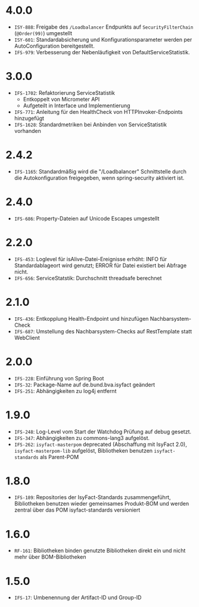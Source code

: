 # 4.0.0
- `ISY-888`: Freigabe des `/Loadbalancer` Endpunkts auf `SecurityFilterChain` (`@Order(99)`) umgestellt
- `ISY-601`: Standardabsicherung und Konfigurationsparameter werden per AutoConfiguration bereitgestellt.
- `IFS-979`: Verbesserung der Nebenläufigkeit von DefaultServiceStatistik.

# 3.0.0
- `IFS-1702`: Refaktorierung ServiceStatistik
    * Entkoppelt von Micrometer API
    * Aufgeteilt in Interface und Implementierung
- `IFS-771`: Anleitung für den HealthCheck von HTTPInvoker-Endpoints hinzugefügt
- `IFS-1628`: Standardmetriken bei Anbinden von ServiceStatistik vorhanden

# 2.4.2
- `IFS-1165`: Standardmäßig wird die "/Loadbalancer" Schnittstelle durch die Autokonfiguration freigegeben, wenn spring-security aktiviert ist.

# 2.4.0
- `IFS-686`: Property-Dateien auf Unicode Escapes umgestellt

# 2.2.0
- `IFS-453`: Loglevel für isAlive-Datei-Ereignisse erhöht: INFO für Standardablageort wird genutzt; ERROR für Datei existiert bei Abfrage nicht.
- `IFS-656`: ServiceStatstik: Durchschnitt threadsafe berechnet

# 2.1.0
- `IFS-436`: Entkopplung Health-Endpoint und hinzufügen Nachbarsystem-Check
- `IFS-687`: Umstellung des Nachbarsystem-Checks auf RestTemplate statt WebClient

# 2.0.0
- `IFS-228`: Einführung von Spring Boot
- `IFS-32`: Package-Name auf de.bund.bva.isyfact geändert
- `IFS-251`: Abhängigkeiten zu log4j entfernt

# 1.9.0
- `IFS-248`: Log-Level vom Start der Watchdog Prüfung auf debug gesetzt.
- `IFS-347`: Abhängigkeiten zu commons-lang3 aufgelöst.
- `IFS-262`: `isyfact-masterpom` deprecated (Abschaffung mit IsyFact 2.0), `isyfact-masterpom-lib` aufgelöst, Bibliotheken benutzen `isyfact-standards` als Parent-POM


# 1.8.0
- `IFS-189`: Repositories der IsyFact-Standards zusammengeführt, Bibliotheken benutzen wieder gemeinsames Produkt-BOM und werden zentral über das POM isyfact-standards versioniert

# 1.6.0
- `RF-161`: Bibliotheken binden genutzte Bibliotheken direkt ein und nicht mehr über BOM-Bibliotheken

# 1.5.0
- `IFS-17`: Umbenennung der Artifact-ID und Group-ID
